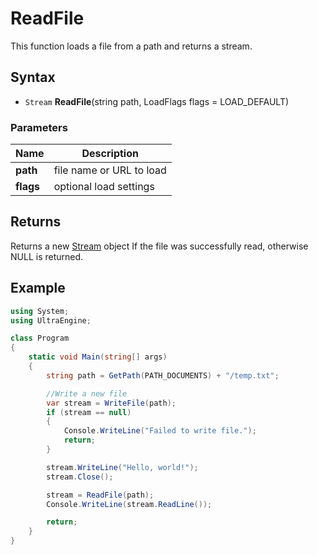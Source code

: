 # ReadFile #
This function loads a file from a path and returns a stream.

## Syntax ##
- `Stream` **ReadFile**(string path, LoadFlags flags = LOAD_DEFAULT)

### Parameters ###
|  Name | Description   |
|--|--|
| **path** | file name or URL to load |
| **flags** | optional load settings |

## Returns ##
Returns a new [Stream](Stream.md) object If the file was successfully read, otherwise NULL is returned.

## Example

```csharp
using System;
using UltraEngine;

class Program
{
    static void Main(string[] args)
    {
        string path = GetPath(PATH_DOCUMENTS) + "/temp.txt";

        //Write a new file
        var stream = WriteFile(path);
        if (stream == null)
        {
            Console.WriteLine("Failed to write file.");
            return;
        }

        stream.WriteLine("Hello, world!");
        stream.Close();

        stream = ReadFile(path);
        Console.WriteLine(stream.ReadLine());

        return;
    }
}
```